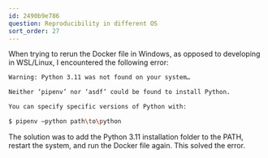 ```yaml
---
id: 2490b9e786
question: Reproducibility in different OS
sort_order: 27
---
```


When trying to rerun the Docker file in Windows, as opposed to developing in WSL/Linux, I encountered the following error:

```bash
Warning: Python 3.11 was not found on your system…

Neither ‘pipenv’ nor ‘asdf’ could be found to install Python.

You can specify specific versions of Python with:

$ pipenv –python path\to\python
```

The solution was to add the Python 3.11 installation folder to the PATH, restart the system, and run the Docker file again. This solved the error.